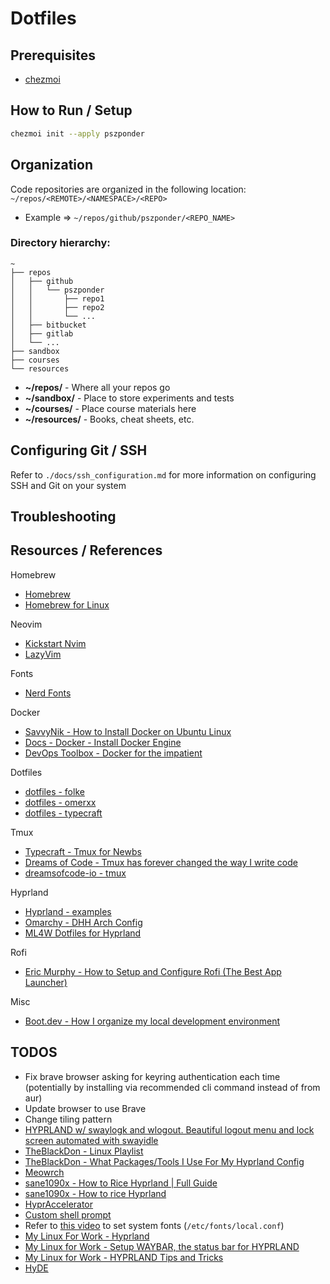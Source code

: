 # Dotfiles

## Prerequisites

- [chezmoi](https://www.chezmoi.io/)

## How to Run / Setup

```sh
chezmoi init --apply pszponder
```

## Organization

Code repositories are organized in the following location: `~/repos/<REMOTE>/<NAMESPACE>/<REPO>`
- Example => `~/repos/github/pszponder/<REPO_NAME>`

### Directory hierarchy:

```
~
├── repos
│   ├── github
│   │   └── pszponder
│   │       ├── repo1
│   │       ├── repo2
│   │       └── ...
│   ├── bitbucket
│   ├── gitlab
│   └── ...
├── sandbox
├── courses
└── resources
```

- **~/repos/** - Where all your repos go
- **~/sandbox/** - Place to store experiments and tests
- **~/courses/** - Place course materials here
- **~/resources/** - Books, cheat sheets, etc.

## Configuring Git / SSH

Refer to `./docs/ssh_configuration.md` for more information on configuring SSH and Git on your system

## Troubleshooting

## Resources / References

Homebrew
- [Homebrew](https://brew.sh/)
- [Homebrew for Linux](https://docs.brew.sh/Homebrew-on-Linux)

Neovim
- [Kickstart Nvim](https://github.com/nvim-lua/kickstart.nvim)
- [LazyVim](https://github.com/LazyVim/LazyVim)

Fonts
- [Nerd Fonts](https://github.com/ryanoasis/nerd-fonts)

Docker
- [SavvyNik - How to Install Docker on Ubuntu Linux](https://www.youtube.com/watch?v=tjqd1Fxo6HQ)
- [Docs - Docker - Install Docker Engine](https://docs.docker.com/engine/install/)
- [DevOps Toolbox - Docker for the impatient](https://www.youtube.com/watch?v=lSZDWY80rPw)

Dotfiles
- [dotfiles - folke](https://github.com/folke/dot)
- [dotfiles - omerxx](https://github.com/omerxx/dotfiles)
- [dotfiles - typecraft](https://github.com/typecraft-dev/dotfiles)

Tmux
- [Typecraft - Tmux for Newbs](https://typecraft.dev/tmux-for-newbs)
- [Dreams of Code - Tmux has forever changed the way I write code](https://www.youtube.com/watch?v=DzNmUNvnB04)
- [dreamsofcode-io - tmux](https://github.com/dreamsofcode-io/tmux/blob/main/tmux.conf)

Hyprland
- [Hyprland - examples](https://github.com/hyprwm/Hyprland/tree/main/example)
- [Omarchy - DHH Arch Config](https://omarchy.org/)
- [ML4W Dotfiles for Hyprland](https://github.com/mylinuxforwork/dotfiles)

Rofi
- [Eric Murphy - How to Setup and Configure Rofi (The Best App Launcher)](https://www.youtube.com/watch?v=TutfIwxSE_s)

Misc
- [Boot.dev - How I organize my local development environment](https://blog.boot.dev/misc/how-i-organize-my-local-development-environment/)

## TODOS
- Fix brave browser asking for keyring authentication each time (potentially by installing via recommended cli command instead of from aur)
- Update browser to use Brave
- Change tiling pattern
- [HYPRLAND w/ swaylogk and wlogout. Beautiful logout menu and lock screen automated with swayidle](https://www.youtube.com/watch?v=ptmiPG_V4u8)
- [TheBlackDon - Linux Playlist](https://youtube.com/playlist?list=PLk4JqtLzOZRQsVQw4SQrqLJdZoyxaziOl&si=5dOo7HOYh14MazX6)
- [TheBlackDon - What Packages/Tools I Use For My Hyprland Config](https://www.youtube.com/watch?v=luEivVMLf0s)
- [Meowrch](https://github.com/meowrch/meowrch)
- [sane1090x - How to Rice Hyprland | Full Guide](https://www.youtube.com/watch?v=Bv_CpFbf84w&t=2734s)
- [sane1090x - How to rice Hyprland](https://www.youtube.com/playlist?list=PLDK-KGioYK8olxTQHL_bpsopCnAXy2rbk)
- [HyprAccelerator](https://www.youtube.com/watch?v=Bv_CpFbf84w&t=2734s)
- [Custom shell prompt](https://www.youtube.com/watch?v=Dz7JUHEls2A)
- Refer to [this video](https://www.youtube.com/watch?v=JmFZhRUs_mI&list=PLDK-KGioYK8olxTQHL_bpsopCnAXy2rbk&index=7) to set system fonts (`/etc/fonts/local.conf`)
- [My Linux For Work - Hyprland](https://www.youtube.com/watch?v=EujO_5KvCCo&list=PLZhEtW7iLbnB0Qa0kp9ICLViOp6ty4Rkk)
- [My Linux for Work - Setup WAYBAR, the status bar for HYPRLAND](https://www.youtube.com/watch?v=rW3JKs1_oVI&t=369s)
- [My Linux for Work - HYPRLAND Tips and Tricks](https://www.youtube.com/watch?v=rW3JKs1_oVI&t=369s)
- [HyDE](https://github.com/HyDE-Project/HyDE)